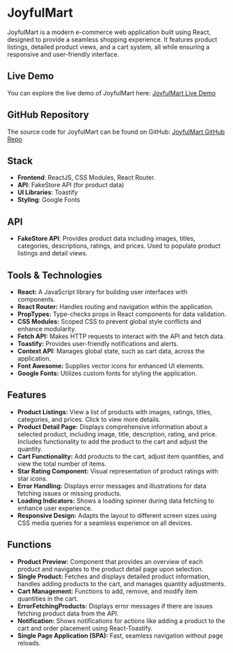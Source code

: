 # JoyfulMart

JoyfulMart is a modern e-commerce web application built using React, designed to provide a seamless shopping experience. It features product listings, detailed product views, and a cart system, all while ensuring a responsive and user-friendly interface.

## Live Demo

You can explore the live demo of JoyfulMart here: [JoyfulMart Live Demo](https://web-dev-learner.github.io/buy_now/)

## GitHub Repository

The source code for JoyfulMart can be found on GitHub: [JoyfulMart GitHub Repo](https://github.com/Web-Dev-Learner/buy_now?tab=readme-ov-file)

## Stack

- **Frontend**: ReactJS, CSS Modules, React Router.
- **API**: FakeStore API (for product data)
- **UI Libraries**: Toastify
- **Styling**: Google Fonts

## API

- **FakeStore API**: Provides product data including images, titles, categories, descriptions, ratings, and prices. Used to populate product listings and detail views.

## Tools & Technologies
<ul>
  <li><b>React:</b> A JavaScript library for building user interfaces with components.</li>
  <li><b>React Router:</b> Handles routing and navigation within the application.</li>
  <li><b>PropTypes:</b> Type-checks props in React components for data validation.</li>
  <li><b>CSS Modules:</b> Scoped CSS to prevent global style conflicts and enhance modularity.</li>
  <li><b>Fetch API:</b> Makes HTTP requests to interact with the API and fetch data.</li>
  <li><b>Toastify:</b> Provides user-friendly notifications and alerts.</li>
  <li><b>Context API:</b> Manages global state, such as cart data, across the application.</li>
  <li><b>Font Awesome:</b> Supplies vector icons for enhanced UI elements.</li>
  <li><b>Google Fonts:</b> Utilizes custom fonts for styling the application.</li>
  
</ul>

## Features
<ul>
  <li><b>Product Listings:</b> View a list of products with images, ratings, titles, categories, and prices. Click to view more details.</li>
  <li><b>Product Detail Page:</b> Displays comprehensive information about a selected product, including image, title, description, rating, and price. Includes functionality to add the product to the cart and adjust the quantity.</li>
  <li><b>Cart Functionality:</b> Add products to the cart, adjust item quantities, and view the total number of items.</li>
  <li><b>Star Rating Component:</b> Visual representation of product ratings with star icons.</li>
  <li><b>Error Handling:</b> Displays error messages and illustrations for data fetching issues or missing products.</li>
  <li><b>Loading Indicators:</b> Shows a loading spinner during data fetching to enhance user experience.</li>
  <li><b>Responsive Design:</b> Adapts the layout to different screen sizes using CSS media queries for a seamless experience on all devices.</li>
  
</ul>

## Functions
<ul>
  <li><b>Product Preview:</b> Component that provides an overview of each product and navigates to the product detail page upon selection.</li>
  <li><b>Single Product:</b> Fetches and displays detailed product information, handles adding products to the cart, and manages quantity adjustments.</li>
  <li><b>Cart Management:</b> Functions to add, remove, and modify item quantities in the cart.</li>
  <li><b>ErrorFetchingProducts:</b> Displays error messages if there are issues fetching product data from the API.</li>
  <li><b>Notification:</b> Shows notifications for actions like adding a product  to the cart  and order placement using React-Toastify.</li>
  <li><b>Single Page Application (SPA):</b> Fast, seamless navigation without page reloads.</li>
</ul>

